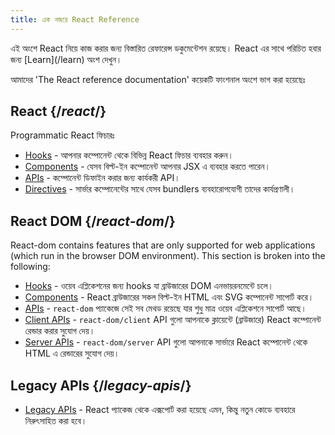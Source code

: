 ```yaml
---
title: এক নজরে React Reference
---
```


<Intro>
এই অংশে React নিয়ে কাজ করার জন্য বিস্তারিত রেফারেন্স ডকুমেন্টেশন রয়েছে। 
React এর সাথে পরিচিত হবার জন্য [Learn](/learn) অংশ দেখুন।
</Intro>

আমাদের 'The React reference documentation' কয়েকটি ফাংশনাল অংশে ভাগ করা হয়েছেঃ 

## React {/*react*/}
Programmatic React ফিচারঃ  
* [Hooks](/reference/react/hooks) - আপনার কম্পোনেন্ট থেকে বিভিন্ন React ফিচার ব্যবহার করুন।
* [Components](/reference/react/components) - যেসব বিল্ট-ইন কম্পোনেন্ট আপনার JSX এ ব্যবহার করতে পারেন।
* [APIs](/reference/react/apis) - কম্পোনেন্ট ডিফাইন করার জন্য কার্যকরী API।
* [Directives](/reference/react/directives) - সার্ভার কম্পোনেন্টের সাথে যেসব bundlers ব্যবহারোপযোগী তাদের কার্যপ্রণালী।

## React DOM {/*react-dom*/}

React-dom contains features that are only supported for web applications (which run in the browser DOM environment). This section is broken into the following:

* [Hooks](/reference/react-dom/hooks) - ওয়েব এপ্লিকেশনের জন্য hooks যা ব্রাউজারের DOM এনভায়রনমেন্টে চলে।
* [Components](/reference/react-dom/components) - React ব্রাউজারের সকল বিল্ট-ইন HTML এবং SVG কম্পোনেন্ট সাপোর্ট করে।
* [APIs](/reference/react-dom) - `react-dom` প্যাকেজে সেই সব মেথড রয়েছে যার শুধু মাত্র ওয়েব এপ্লিকেশনে সাপোর্ট আছে।
* [Client APIs](/reference/react-dom/client) - `react-dom/client` API গুলো আপনাকে ক্লায়েন্টে (ব্রাউজারে) React কম্পোনেন্ট রেন্ডার করার সুযোগ দেয়। 
* [Server APIs](/reference/react-dom/server) - `react-dom/server` API গুলো আপনাকে সার্ভারে React কম্পোনেন্ট থেকে HTML এ রেন্ডারের সুযোগ দেয়।

## Legacy APIs {/*legacy-apis*/}
* [Legacy APIs](/reference/react/legacy) - React প্যাকেজ থেকে এক্সপোর্ট করা হয়েছে এমন, কিন্তু নতুন কোডে ব্যবহারে নিরুৎসাহিত করা হবে।
